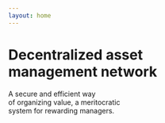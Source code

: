 ```yaml
---
layout: home
---
```


# Decentralized asset <br/>management network
A secure and efficient way<br />
of organizing value, a meritocratic<br />
system for rewarding managers.
